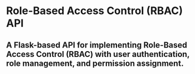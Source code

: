# Role-Based Access Control (RBAC) API
<h2>A Flask-based API for implementing Role-Based Access Control (RBAC) with user authentication, role management, and permission assignment.</h2>
